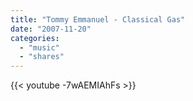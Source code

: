 ```yaml
---
title: "Tommy Emmanuel - Classical Gas"
date: "2007-11-20"
categories:
  - "music"
  - "shares"
---
```


{{< youtube -7wAEMIAhFs >}}
